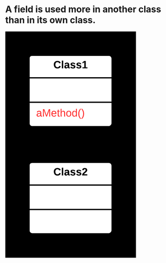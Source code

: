 ﻿# A field is used more in another class than in its own class.

![Problem](../MoveMethod/Problem.png)